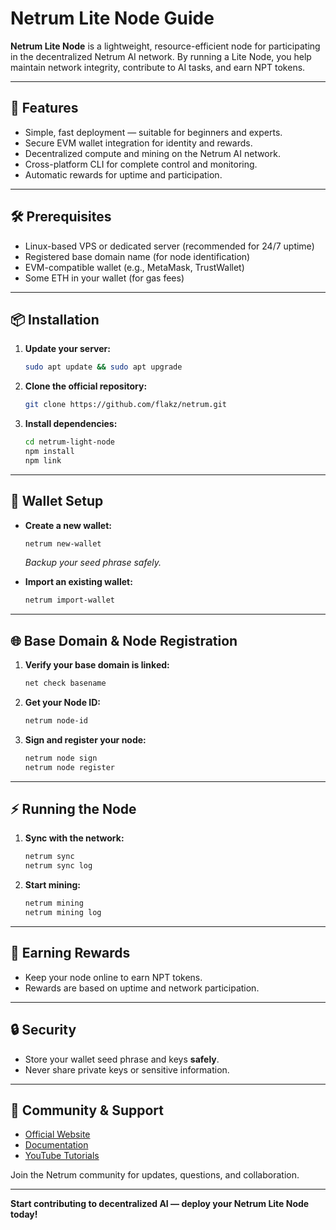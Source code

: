 # Netrum Lite Node Guide

**Netrum Lite Node** is a lightweight, resource-efficient node for participating in the decentralized Netrum AI network. By running a Lite Node, you help maintain network integrity, contribute to AI tasks, and earn NPT tokens.

---

## 🚀 Features

- Simple, fast deployment — suitable for beginners and experts.
- Secure EVM wallet integration for identity and rewards.
- Decentralized compute and mining on the Netrum AI network.
- Cross-platform CLI for complete control and monitoring.
- Automatic rewards for uptime and participation.

---

## 🛠 Prerequisites

- Linux-based VPS or dedicated server (recommended for 24/7 uptime)
- Registered base domain name (for node identification)
- EVM-compatible wallet (e.g., MetaMask, TrustWallet)
- Some ETH in your wallet (for gas fees)

---

## 📦 Installation

1. **Update your server:**
   ```bash
   sudo apt update && sudo apt upgrade
   ```

2. **Clone the official repository:**
   ```bash
   git clone https://github.com/flakz/netrum.git
   ```

3. **Install dependencies:**
   ```bash
   cd netrum-light-node
   npm install
   npm link
   ```

---

## 🔐 Wallet Setup

- **Create a new wallet:**
  ```bash
  netrum new-wallet
  ```
  *Backup your seed phrase safely.*

- **Import an existing wallet:**
  ```bash
  netrum import-wallet
  ```

---

## 🌐 Base Domain & Node Registration

1. **Verify your base domain is linked:**
   ```bash
   net check basename
   ```

2. **Get your Node ID:**
   ```bash
   netrum node-id
   ```

3. **Sign and register your node:**
   ```bash
   netrum node sign
   netrum node register
   ```

---

## ⚡ Running the Node

1. **Sync with the network:**
   ```bash
   netrum sync
   netrum sync log
   ```

2. **Start mining:**
   ```bash
   netrum mining
   netrum mining log
   ```

---

## 💸 Earning Rewards

- Keep your node online to earn NPT tokens.
- Rewards are based on uptime and network participation.

---

## 🔒 Security

- Store your wallet seed phrase and keys **safely**.
- Never share private keys or sensitive information.

---

## 🤝 Community & Support

- [Official Website](https://netrumlabs.com)
- [Documentation](https://netrumlabs.com/blog/Netrum-Lite-Node-introduction/)
- [YouTube Tutorials](https://www.youtube.com/@NetrumLabs)

Join the Netrum community for updates, questions, and collaboration.

---

**Start contributing to decentralized AI — deploy your Netrum Lite Node today!**
